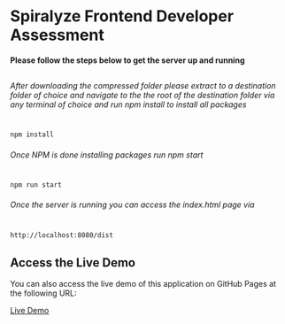 # Spiralyze Frontend Developer Assessment

#### Please follow the steps below to get the server up and running

##

###### After downloading the compressed folder please extract to a destination folder of choice and navigate to the the root of the destination folder via any terminal of choice and run npm install to install all packages

#

```sh
npm install
```

###### Once NPM is done installing packages run npm start

#

```sh
npm run start
```

###### Once the server is running you can access the index.html page via

#

```sh
http://localhost:8080/dist
```

## Access the Live Demo

You can also access the live demo of this application on GitHub Pages at the following URL:

[Live Demo](https://hassannasir1.github.io/spiralyze-test/dist/)
